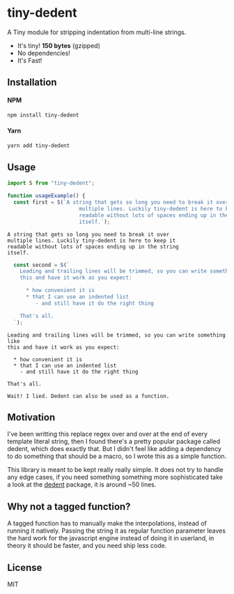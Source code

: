 # tiny-dedent

A Tiny module for stripping indentation from multi-line strings.  
- It's tiny! **150 bytes** (gzipped)
- No dependencies!
- It's Fast!

## Installation

#### NPM
```sh
npm install tiny-dedent
```
#### Yarn
```sh
yarn add tiny-dedent
```

## Usage

```js
import S from "tiny-dedent";

function usageExample() {
  const first = S(`A string that gets so long you need to break it over
                       multiple lines. Luckily tiny-dedent is here to keep it
                       readable without lots of spaces ending up in the string
                       itself.`);
```
```
A string that gets so long you need to break it over
multiple lines. Luckily tiny-dedent is here to keep it
readable without lots of spaces ending up in the string
itself.
```

```js
  const second = S(`
    Leading and trailing lines will be trimmed, so you can write something like
    this and have it work as you expect:

      * how convenient it is
      * that I can use an indented list
         - and still have it do the right thing

    That's all.
  `);
```

```
Leading and trailing lines will be trimmed, so you can write something like
this and have it work as you expect:

  * how convenient it is
  * that I can use an indented list
    - and still have it do the right thing

That's all.

Wait! I lied. Dedent can also be used as a function.
```


## Motivation

I've been writting this replace regex over and over at the end of every template literal string, then I found there's a pretty popular package called dedent, which does exactly that. But I didn't feel like adding a dependency to do something that should be a macro, so I wrote this as a simple function.

This library is meant to be kept really really simple. It does not  try to handle any edge cases, if you need something something more sophisticated take a look at the [dedent](https://www.npmjs.com/package/dedent) package, it is around ~50 lines.

## Why not a tagged function?

A tagged function has to manually make the interpolations, instead of running it natively. Passing the string it as regular function parameter leaves the hard work for the javascript engine instead of doing it in userland, in theory it should be faster, and you need ship less code.


## License

MIT
